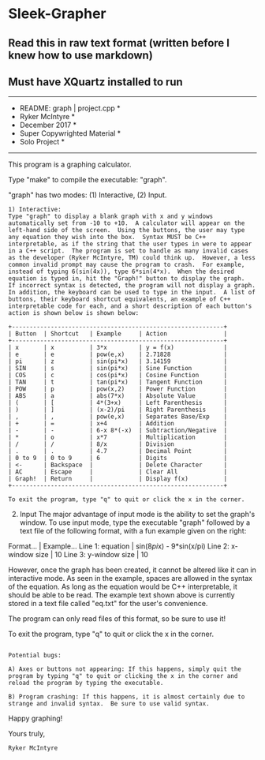 # Sleek-Grapher
## Read this in raw text format (written before I knew how to use markdown)
## Must have XQuartz installed to run
*********************************
* README: graph | project.cpp	*
* Ryker McIntyre		*
* December 2017			*
* Super Copywrighted Material	*
* Solo Project			*
*********************************

This program is a graphing calculator.

Type "make" to compile the executable: "graph".

"graph" has two modes: (1) Interactive, (2) Input.

~~~~~~~~~~~~~~~~~~~~~~~~~~~~~~~~~~~~~~~~~~~~~~~~~~~~~~~~~~~~
1) Interactive:
Type "graph" to display a blank graph with x and y windows automatically set from -10 to +10.  A calculator will appear on the left-hand side of the screen.  Using the buttons, the user may type any equation they wish into the box.  Syntax MUST be C++ interpretable, as if the string that the user types in were to appear in a C++ script.  The program is set to handle as many invalid cases as the developer (Ryker McIntyre, TM) could think up.  However, a less common invalid prompt may cause the program to crash.  For example, instead of typing 6(sin(4x)), type 6*sin(4*x).  When the desired equation is typed in, hit the "Graph!" button to display the graph.  If incorrect syntax is detected, the program will not display a graph.  In addition, the keyboard can be used to type in the input.  A list of buttons, their keyboard shortcut equivalents, an example of C++ interpretable code for each, and a short description of each button's action is shown below is shown below:

+------------------------------------------------------------+
| Button  | Shortcut   | Example     | Action                |
+------------------------------------------------------------+
| x       | x          | 3*x         | y = f(x)              |
| e       | e          | pow(e,x)    | 2.71828               |
| pi      | z          | sin(pi*x)   | 3.14159               |
| SIN     | s          | sin(pi*x)   | Sine Function         |
| COS     | c          | cos(pi*x)   | Cosine Function       |
| TAN     | t          | tan(pi*x)   | Tangent Function      |
| POW     | p          | pow(x,2)    | Power Function        |
| ABS     | a          | abs(7*x)    | Absolute Value        |
| (       | [          | 4*(3+x)     | Left Parenthesis      |
| )       | ]          | (x-2)/pi    | Right Parenthesis     |
| ,       | ,          | pow(e,x)    | Separates Base/Exp    |
| +       | =          | x+4         | Addition              |
| -       | -          | 6-x 8*(-x)  | Subtraction/Negative  |
| *       | o          | x*7         | Multiplication        |
| /       | /          | 8/x         | Division              |
| .       | .          | 4.7         | Decimal Point         |
| 0 to 9  | 0 to 9     | 6           | Digits                |
| <-      | Backspace  |             | Delete Character      |
| AC      | Escape     |             | Clear All             |
| Graph!  | Return     |             | Display f(x)          |
+------------------------------------------------------------+

To exit the program, type "q" to quit or click the x in the corner.

~~~~~~~~~~~~~~~~~~~~~~~~~~~~~~~~~~~~~~~~~~~~~~~~~~~~~~~~~~~~

2) Input
The major advantage of input mode is the ability to set the graph's window.  To use input mode, type the executable "graph" followed by a text file of the following format, with a fun example given on the right:

Format...		|   Example...
Line 1: equation	|   sin(8*pi*x) - 9*sin(x/pi)
Line 2: x-window size	|   10
Line 3: y-window size	|   10

However, once the graph has been created, it cannot be altered like it can in interactive mode.  As seen in the example, spaces are allowed in the syntax of the equation.  As long as the equation would be C++ interpretable, it should be able to be read.  The example text shown above is currently stored in a text file called "eq.txt" for the user's convenience.

The program can only read files of this format, so be sure to use it!

To exit the program, type "q" to quit or click the x in the corner.

~~~~~~~~~~~~~~~~~~~~~~~~~~~~~~~~~~~~~~~~~~~~~~~~~~~~~~~~~~~~

Potential bugs:

A) Axes or buttons not appearing: If this happens, simply quit the program by typing "q" to quit or clicking the x in the corner and reload the program by typing the executable.

B) Program crashing: If this happens, it is almost certainly due to strange and invalid syntax.  Be sure to use valid syntax.

~~~~~~~~~~~~~~~~~~~~~~~~~~~~~~~~~~~~~~~~~~~~~~~~~~~~~~~~~~~~

Happy graphing!

Yours truly,

	Ryker McIntyre

~~~~~~~~~~~~~~~~~~~~~~~~~~~~~~~~~~~~~~~~~~~~~~~~~~~~~~~~~~~~
